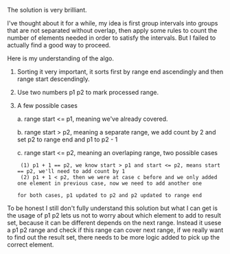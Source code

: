 The solution is very brilliant.

I've thought about it for a while, my idea is first group intervals into groups that are not separated without overlap, then apply some rules to count the number of elements needed in order to satisfy the intervals.
But I failed to actually find a good way to proceed.

Here is my understanding of the algo.

1. Sorting it very important, it sorts first by range end ascendingly and then range start descendingly.

2. Use two numbers p1 p2 to mark processed range.

3. A few possible cases

    a. range start <= p1, meaning we've already covered.

    b. range start > p2, meaning a separate range, we add count by 2 and set p2 to range end and p1 to p2 - 1

    c. range start <= p2, meaning an overlaping range, two possible cases

        (1) p1 + 1 == p2, we know start > p1 and start <= p2, means start == p2, we'll need to add count by 1
        (2) p1 + 1 < p2, then we were at case c before and we only added one element in previous case, now we need to add another one

       for both cases, p1 updated to p2 and p2 updated to range end

To be honest I still don't fully understand this solution but what I can get is the usage of p1 p2 lets us not to worry about which element to add to result set, because it can be different depends on the next range.
Instead it usese a p1 p2 range and check if this range can cover next range, if we really want to find out the result set, there needs to be more logic added to pick up the correct element.
